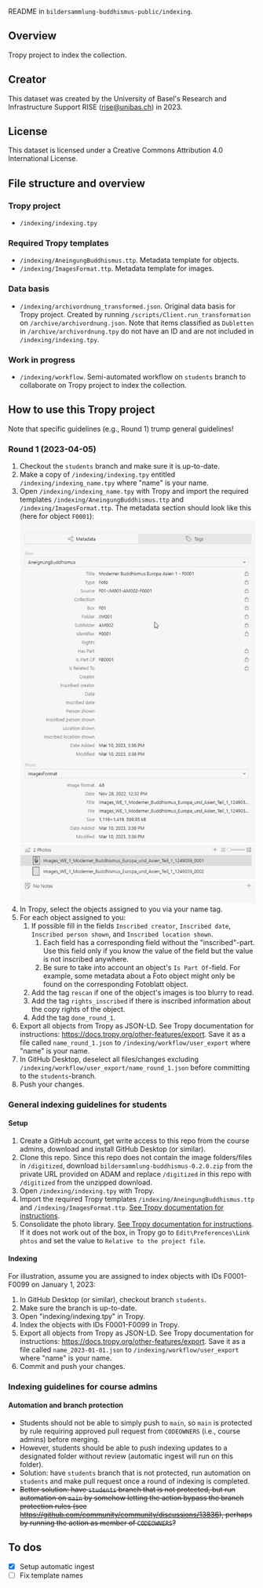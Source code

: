 README in `bildersammlung-buddhismus-public/indexing`.

## Overview

Tropy project to index the collection. 

## Creator

This dataset was created by the University of Basel's Research and Infrastructure Support RISE (rise@unibas.ch) in 2023.

## License

This dataset is licensed under a Creative Commons Attribution 4.0 International License.

## File structure and overview

### Tropy project

- `/indexing/indexing.tpy`

### Required Tropy templates

- `/indexing/AneingungBuddhismus.ttp`. Metadata template for objects.
- `/indexing/ImagesFormat.ttp`. Metadata template for images.

### Data basis

- `/indexing/archivordnung_transformed.json`. Original data basis for Tropy project. Created by running `/scripts/Client.run_transformation` on `/archive/archivordnung.json`. Note that items classified as `Dubletten` in `/archive/archivordnung.tpy` do not have an ID and are not included in `/indexing/indexing.tpy`.

### Work in progress

- `/indexing/workflow`. Semi-automated workflow on `students` branch to collaborate on Tropy project to index the collection.

## How to use this Tropy project

Note that specific guidelines (e.g., Round 1) trump general guidelines!

### Round 1 (2023-04-05)

1. Checkout the `students` branch and make sure it is up-to-date.
2. Make a copy of `/indexing/indexing.tpy` entitled `/indexing/indexing_name.tpy` where "name" is your name.
3. Open `/indexing/indexing_name.tpy` with Tropy and import the required templates `/indexing/AneingungBuddhismus.ttp` and `/indexing/ImagesFormat.ttp`. The metadata section should look like this (here for object `F0001`):
![](https://raw.githubusercontent.com/RISE-UNIBAS/bildersammlung-buddhismus-public/main/docs/images/round_1_meta.png)
4. In Tropy, select the objects assigned to you via your name tag.
5. For each object assigned to you:
   1. If possible fill in the fields `Inscribed creator`, `Inscribed date`, `Inscribed person shown`, and `Inscribed location shown`.
      1. Each field has a corresponding field without the "inscribed"-part. Use this field only if you know the value of the field but the value is not inscribed anywhere.
      2. Be sure to take into account an object's `Is Part Of`-field. For example, some metadata about a Foto object might only be found on the corresponding Fotoblatt object.
   2. Add the tag `rescan` if one of the object's images is too blurry to read.
   3. Add the tag `rights_inscribed` if there is inscribed information about the copy rights of the object.
   4. Add the tag `done_round_1`.
6. Export all objects from Tropy as JSON-LD. See Tropy documentation for instructions: https://docs.tropy.org/other-features/export. Save it as a file called `name_round_1.json` to `/indexing/workflow/user_export` where "name" is your name.
7. In GitHub Desktop, deselect all files/changes excluding `/indexing/workflow/user_export/name_round_1.json` before committing to the `students`-branch.
8. Push your changes.

### General indexing guidelines for students

#### Setup

1. Create a GitHub account, get write access to this repo from the course admins, download and install GitHub Desktop (or similar).
2. Clone this repo. Since this repo does not contain the image folders/files in `/digitized`, download `bildersammlung-buddhismus-0.2.0.zip` from the private URL provided on ADAM and replace `/digitized` in this repo with `/digitized` from the unzipped download.
3. Open `/indexing/indexing.tpy` with Tropy.
4. Import the required Tropy templates `/indexing/AneingungBuddhismus.ttp` and `/indexing/ImagesFormat.ttp`. [See Tropy documentation for instructions](https://docs.tropy.org/in-the-template-editor/export-import-templates).
5. Consolidate the photo library. [See Tropy documentation for instructions](https://docs.tropy.org/using-tropy/add_files#consolidate-your-photo-library.). If it does not work out of the box, in Tropy go to `Edit\Preferences\Link phtos` and set the value to `Relative to the project file`.

#### Indexing

For illustration, assume you are assigned to index objects with IDs F0001-F0099 on January 1, 2023:

1. In GitHub Desktop (or similar), checkout branch `students`.
2. Make sure the branch is up-to-date.
3. Open "indexing/indexing.tpy" in Tropy.
4. Index the objects with IDs F0001-F0099 in Tropy.
5. Export all objects from Tropy as JSON-LD. See Tropy documentation for instructions: https://docs.tropy.org/other-features/export. Save it as a file called `name_2023-01-01.json` to `/indexing/workflow/user_export` where "name" is your name.
6. Commit and push your changes.

### Indexing guidelines for course admins

#### Automation and branch protection
- Students should not be able to simply push to `main`, so `main` is protected by rule requiring approved pull request from `CODEOWNERS` (i.e., course admins) before merging.
- However, students should be able to push indexing updates to a designated folder without review (automatic ingest will run on this folder).
- Solution: have `students` branch that is not protected, run automation on `students` and make pull request once a round of indexing is completed.
- ~~Better solution: have `students` branch that is not protected, but run automation on `main` by somehow letting the action bypass the branch protection rules (see https://github.com/community/community/discussions/13836), perhaps by running the action as member of `CODEOWNERS`?~~

## To dos

- [x] Setup automatic ingest
- [ ] Fix template names
